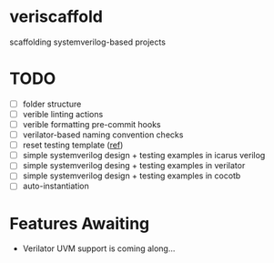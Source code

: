 # veriscaffold
scaffolding systemverilog-based projects

# TODO
- [ ] folder structure
- [ ] verible linting actions
- [ ] verible formatting pre-commit hooks
- [ ] verilator-based naming convention checks
- [ ] reset testing template ([ref](http://www.sunburst-design.com/papers/HunterSNUGSV_UVM_Resets_paper.pdf))
- [ ] simple systemverilog design + testing examples in icarus verilog
- [ ] simple systemverilog desing + testing examples in verilator
- [ ] simple systemverilog design + testing examples in cocotb
- [ ] auto-instantiation

# Features Awaiting
- Verilator UVM support is coming along...
